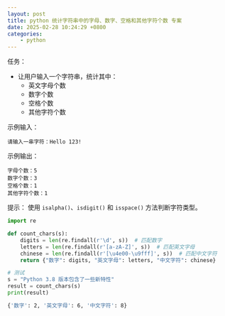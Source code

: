 ```yaml
---
layout: post
title: python 统计字符串中的字母、数字、空格和其他字符个数 专案
date: 2025-02-28 10:24:29 +0800
categories:
    - python
---
```


任务：  
- 让用户输入一个字符串，统计其中：
  - 英文字母个数
  - 数字个数
  - 空格个数
  - 其他字符个数  

示例输入：  
```
请输入一串字符：Hello 123!
```
示例输出：  
```
字母个数：5
数字个数：3
空格个数：1
其他字符个数：1
```

提示： 使用 `isalpha()`、`isdigit()` 和 `isspace()` 方法判断字符类型。

```py
import re

def count_chars(s):
    digits = len(re.findall(r'\d', s))  # 匹配数字
    letters = len(re.findall(r'[a-zA-Z]', s))  # 匹配英文字母
    chinese = len(re.findall(r'[\u4e00-\u9fff]', s))  # 匹配中文字符
    return {"数字": digits, "英文字母": letters, "中文字符": chinese}

# 测试
s = "Python 3.8 版本包含了一些新特性"
result = count_chars(s)
print(result)
```

```bash
{'数字': 2, '英文字母': 6, '中文字符': 8}
```